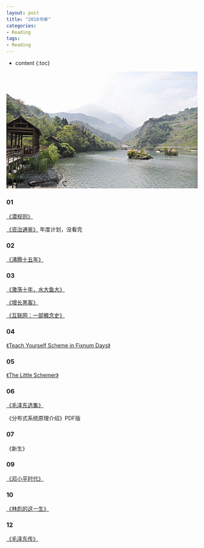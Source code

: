 ```yaml
---
layout: post
title: "2018书单"
categories: 
- Reading
tags:
- Reading
---
```


* content
{:toc}

![未来](/css/pics/2017-book-list.jpg)

### 01
[《潜规则》](https://book.douban.com/subject/1025723/)

[《资治通鉴》](https://book.douban.com/subject/2029680/) 年度计划，没看完

### 02

[《沸腾十五年》](https://book.douban.com/subject/3816827/)

### 03

[《激荡十年，水大鱼大》](https://book.douban.com/subject/27179563/)

[《增长黑客》](https://book.douban.com/subject/26541801/)

[《互联网：一部概念史》](https://book.douban.com/subject/26680900/)

### 04

[《Teach Yourself Scheme in Fixnum Days》](http://ds26gte.github.io/tyscheme/index-Z-H-1.html)

### 05

[《The Little Schemer》](https://book.douban.com/subject/27080946/)

### 06

[《毛泽东选集》](https://book.douban.com/subject/2224879/)

《分布式系统原理介绍》PDF版

### 07

《新生》

### 09

[《邓小平时代》](https://book.douban.com/subject/20424526/)

### 10

[《林彪的这一生》](https://book.douban.com/subject/1040207/)

### 12

[《毛泽东传》](https://book.douban.com/subject/1485628/)


